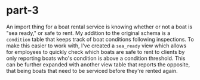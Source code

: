 # part-3

An import thing for a boat rental service is knowing whether or not a
boat is "sea ready," or safe to rent. My addition to the original schema
is a `condition` table that keeps track of boat conditions following
inspections. To make this easier to work with, I've created a
`sea_ready` view which allows for employees to quickly check which boats
are safe to rent to clients by only reporting boats who's condition is
above a condition threshold. This can be further expanded with another
view table that reports the opposite, that being boats that need to be
serviced before they're rented again.
